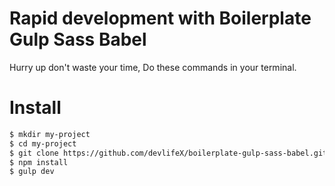 # Rapid development with Boilerplate Gulp Sass Babel
Hurry up don't waste your time, Do these commands in your terminal.

# Install
```bash
$ mkdir my-project
$ cd my-project
$ git clone https://github.com/devlifeX/boilerplate-gulp-sass-babel.git my-project
$ npm install
$ gulp dev
```
